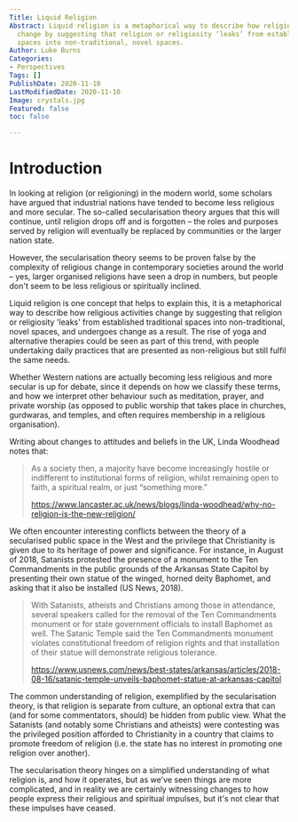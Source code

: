 ```yaml
---
Title: Liquid Religion
Abstract: Liquid religion is a metaphorical way to describe how religious activities
  change by suggesting that religion or religiosity ‘leaks’ from established traditional
  spaces into non-traditional, novel spaces.
Author: Luke Burns
Categories:
- Perspectives
Tags: []
PublishDate: 2020-11-10
LastModifiedDate: 2020-11-10
Image: crystals.jpg
Featured: false
toc: false

---
```

# Introduction
In looking at religion (or religioning) in the modern world, some scholars have argued that industrial nations have tended to become less religious and more secular. The so-called secularisation theory argues that this will continue, until religion drops off and is forgotten – the roles and purposes served by religion will eventually be replaced by communities or the larger nation state.

However, the secularisation theory seems to be proven false by the complexity of religious change in contemporary societies around the world – yes, larger organised religions have seen a drop in numbers, but people don't seem to be less religious or spiritually inclined.

Liquid religion is one concept that helps to explain this, it is a metaphorical way to describe how religious activities change by suggesting that religion or religiosity 'leaks' from established traditional spaces into non-traditional, novel spaces, and undergoes change as a result. The rise of yoga and alternative therapies could be seen as part of this trend, with people undertaking daily practices that are presented as non-religious but still fulfil the same needs.

Whether Western nations are actually becoming less religious and more secular is up for debate, since it depends on how we classify these terms, and how we interpret other behaviour such as meditation, prayer, and private worship (as opposed to public worship that takes place in churches, gurdwaras, and temples, and often requires membership in a religious organisation).

Writing about changes to attitudes and beliefs in the UK, Linda Woodhead notes that:

>As a society then, a majority have become increasingly hostile or indifferent to institutional forms of religion, whilst remaining open to faith, a spiritual realm, or just “something more.”
>
>https://www.lancaster.ac.uk/news/blogs/linda-woodhead/why-no-religion-is-the-new-religion/

We often encounter interesting conflicts between the theory of a secularised public space in the West and the privilege that Christianity is given due to its heritage of power and significance. For instance, in August of 2018, Satanists protested the presence of a monument to the Ten Commandments in the public grounds of the Arkansas State Capitol by presenting their own statue of the winged, horned deity Baphomet, and asking that it also be installed (US News, 2018).

>With Satanists, atheists and Christians among those in attendance, several speakers called for the removal of the Ten Commandments monument or for state government officials to install Baphomet as well. The Satanic Temple said the Ten Commandments monument violates constitutional freedom of religion rights and that installation of their statue will demonstrate religious tolerance.
>
>https://www.usnews.com/news/best-states/arkansas/articles/2018-08-16/satanic-temple-unveils-baphomet-statue-at-arkansas-capitol

The common understanding of religion, exemplified by the secularisation theory, is that religion is separate from culture, an optional extra that can (and for some commentators, should) be hidden from public view. What the Satanists (and notably some Christians and atheists) were contesting was the privileged position afforded to Christianity in a country that claims to promote freedom of religion (i.e. the state has no interest in promoting one religion over another).

The secularisation theory hinges on a simplified understanding of what religion is, and how it operates, but as we've seen things are more complicated, and in reality we are certainly witnessing changes to how people express their religious and spiritual impulses, but it's not clear that these impulses have ceased.